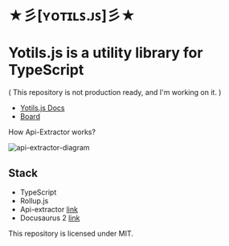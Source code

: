 # ★彡[ʏᴏᴛɪʟꜱ.ᴊꜱ]彡★

# Yotils.js is a utility library for TypeScript

( This repository is not production ready, and I'm working on it. )

- [Yotils.js Docs](https://behzadam.github.io/yotils/docs/)
- [Board](https://github.com/users/behzadam/projects/6/views/1)

How Api-Extractor works?

![api-extractor-diagram](https://user-images.githubusercontent.com/5009172/213945291-ec1d3944-6b4f-40ad-9b26-bc2ac0701dec.png)

## Stack
- TypeScript
- Rollup.js
- Api-extractor [link](https://api-extractor.com/)
- Docusaurus 2 [link](https://docusaurus.io/)

This repository is licensed under MIT.

